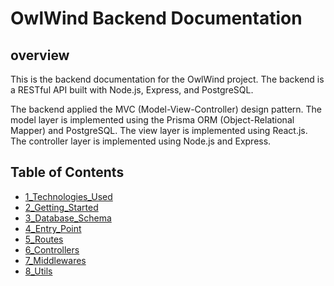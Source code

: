 # OwlWind Backend Documentation

## overview

This is the backend documentation for the OwlWind project. The backend is a RESTful API built with Node.js, Express, and PostgreSQL.

The backend applied the MVC (Model-View-Controller) design pattern. The model layer is implemented using the Prisma ORM (Object-Relational Mapper) and PostgreSQL. The view layer is implemented using React.js. The controller layer is implemented using Node.js and Express.

## Table of Contents

- [1_Technologies_Used](1_Technoloiges_Used.md)
- [2_Getting_Started](2_Getting_Started.md)
- [3_Database_Schema](3_Database_Schema.md)
- [4_Entry_Point](4_Entry_Point.md)
- [5_Routes](5_Routes.md)
- [6_Controllers](6_Controllers.md)
- [7_Middlewares](7_Middlewares.md)
- [8_Utils](8_Utils.md)

